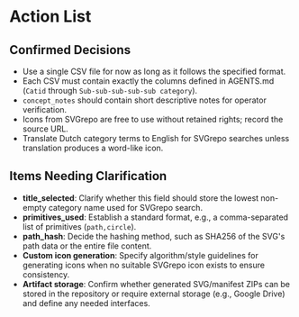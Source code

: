 # Action List

## Confirmed Decisions
- Use a single CSV file for now as long as it follows the specified format.
- Each CSV must contain exactly the columns defined in AGENTS.md (`Catid` through `Sub-sub-sub-sub-sub category`).
- `concept_notes` should contain short descriptive notes for operator verification.
- Icons from SVGrepo are free to use without retained rights; record the source URL.
- Translate Dutch category terms to English for SVGrepo searches unless translation produces a word-like icon.

## Items Needing Clarification
- **title_selected**: Clarify whether this field should store the lowest non-empty category name used for SVGrepo search.
- **primitives_used**: Establish a standard format, e.g., a comma-separated list of primitives (`path,circle`).
- **path_hash**: Decide the hashing method, such as SHA256 of the SVG's path data or the entire file content.
- **Custom icon generation**: Specify algorithm/style guidelines for generating icons when no suitable SVGrepo icon exists to ensure consistency.
- **Artifact storage**: Confirm whether generated SVG/manifest ZIPs can be stored in the repository or require external storage (e.g., Google Drive) and define any needed interfaces.
